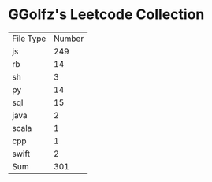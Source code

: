 # GGolfz's Leetcode Collection

<table><tr><td>File Type</td><td>Number</td></tr><tr><td>js</td><td>249</td></tr><tr><td>rb</td><td>14</td></tr><tr><td>sh</td><td>3</td></tr><tr><td>py</td><td>14</td></tr><tr><td>sql</td><td>15</td></tr><tr><td>java</td><td>2</td></tr><tr><td>scala</td><td>1</td></tr><tr><td>cpp</td><td>1</td></tr><tr><td>swift</td><td>2</td></tr><tr><td>Sum</td><td>301</td></tr></table>